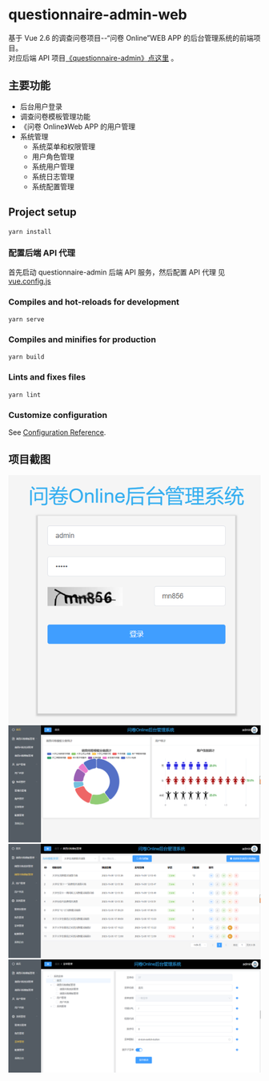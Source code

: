 # questionnaire-admin-web

基于 Vue 2.6 的调查问卷项目--“问卷 Online”WEB APP 的后台管理系统的前端项目。<br>
对应后端 API 项目[《questionnaire-admin》点这里](https://github.com/cloudgyb/questionnaire-admin) 。

## 主要功能

- 后台用户登录
- 调查问卷模板管理功能
- 《问卷 Online》Web APP 的用户管理
- 系统管理
  - 系统菜单和权限管理
  - 用户角色管理
  - 系统用户管理
  - 系统日志管理
  - 系统配置管理

## Project setup

```
yarn install
```

### 配置后端 API 代理

首先启动 questionnaire-admin 后端 API 服务，然后配置 API 代理
见[vue.config.js](vue.config.js)

### Compiles and hot-reloads for development

```
yarn serve
```

### Compiles and minifies for production

```
yarn build
```

### Lints and fixes files

```
yarn lint
```

### Customize configuration

See [Configuration Reference](https://cli.vuejs.org/config/).

## 项目截图

![登录](https://github.com/cloudgyb/questionnaire-admin/raw/main/docs/screenshots/login.png "系统登录页面")
![首页](https://github.com/cloudgyb/questionnaire-admin/raw/main/docs/screenshots/index.png "系统首页")
![调查问卷模板管理](https://github.com/cloudgyb/questionnaire-admin/raw/main/docs/screenshots/questionnaire_template_manage.png "调查问卷模板管理页面")
![菜单管理](https://github.com/cloudgyb/questionnaire-admin/raw/main/docs/screenshots/sys_menu_manage.png "系统菜单管理页面")
